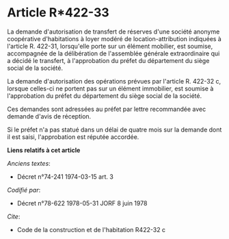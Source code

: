 # Article R*422-33

La demande d'autorisation de transfert de réserves d'une société anonyme coopérative d'habitations à loyer modéré de
location-attribution indiquées à l'article R. 422-31, lorsqu'elle porte sur un élément mobilier, est soumise, accompagnée de
la délibération de l'assemblée générale extraordinaire qui a décidé le transfert, à l'approbation du préfet du département du
siège social de la société.

La demande d'autorisation des opérations prévues par l'article R. 422-32 c, lorsque celles-ci ne portent pas sur un élément
immobilier, est soumise à l'approbation du préfet du département du siège social de la société.

Ces demandes sont adressées au préfet par lettre recommandée avec demande d'avis de réception.

Si le préfet n'a pas statué dans un délai de quatre mois sur la demande dont il est saisi, l'approbation est réputée
accordée.

**Liens relatifs à cet article**

_Anciens textes_:

  - Décret n°74-241 1974-03-15 art. 3

_Codifié par_:

  - Décret n°78-622 1978-05-31 JORF 8 juin 1978

_Cite_:

  - Code de la construction et de l'habitation R422-32 c
